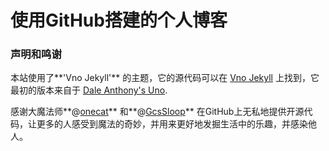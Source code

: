 # 使用GitHub搭建的个人博客

### 声明和鸣谢

本站使用了**'Vno Jekyll'** 的主题，它的源代码可以在 [Vno Jekyll](https://github.com/onevcat/vno-jekyll) 上找到，它最初的版本来自于 [Dale Anthony's Uno](https://github.com/daleanthony/uno).

感谢大魔法师**@[onecat](https://github.com/onevcat)** 和**@[GcsSloop](https://github.com/GcsSloop)** 在GitHub上无私地提供开源代码，让更多的人感受到魔法的奇妙，并用来更好地发掘生活中的乐趣，并感染他人。

